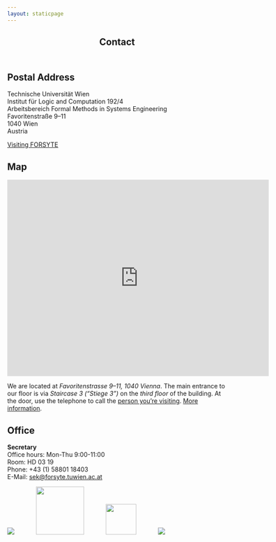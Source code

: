 ```yaml
---
layout: staticpage
---
```

<div class="main_one">
<div id="widgets-reloaded-bizz-loop-3" class="widget loop" style="border: 0px none;"><div id="content_area_" class="content_area clearfix">
			<article class="post_box top post-78 page type-page status-publish hentry" id="post-78">
<header class="headline_area">
<h1 class="entry-title title">Contact</h1>
</header>
<section class="format_text">
<div class="ezcol ezcol-two-third">
<h2>Postal Address</h2>
<p>Technische Universität Wien<br>
Institut für Logic and Computation 192/4<br>
Arbeitsbereich Formal Methods in Systems Engineering<br>
Favoritenstraße 9–11<br>
1040 Wien<br>
Austria</p>
<p><a title="Visiting FORSYTE" href="/contact/visiting/">Visiting FORSYTE</a></p>
<h2>Map</h2>
<p><iframe style="border: 0;" src="https://www.google.com/maps/embed/v1/place?q=FORSYTE%20%E2%80%93%20Formal%20Methods%20in%20Systems%20Engineering%2C%20Favoritenstra%C3%9Fe%2C%20Vienna%2C%20Austria" width="600" height="450" frameborder="0"></iframe></p>
<p>We are located at <em>Favoritenstrasse 9–11, 1040 Vienna</em>. The main entrance to our floor is via <em>Staircase 3 (“Stiege 3”)</em> on the <em>third floor</em> of the building. At the door, use the telephone to call the&nbsp;<a title="People" href="/people/" data-slimstat-tracking="false" data-slimstat-callback="true" data-slimstat-type="2">person you’re visiting</a>. <a href="/contact/visiting/" data-slimstat-tracking="false" data-slimstat-callback="true" data-slimstat-type="2">More information</a>.</p>
</div> <div class="ezcol ezcol-one-third ezcol-last">
<h2>Office</h2>
<p><strong>Secretary</strong><br>
Office hours: Mon-Thu 9:00-11:00<br>
Room: HD 03 19<br>
Phone: +43 (1) 58801 18403<br>
E-Mail: <a href="mailto:sek@forsyte.tuwien.ac.at" target="_blank" rel="noopener noreferrer">sek@forsyte.tuwien.ac.at</a><br>
</p></div><div class="ezcol-divider"></div><p></p></section>
			</article>
</div>
</div></div>
<div class="row"><div class="span3">
<div class="main_one_one">
</div>
</div>
<div class="span3">
<div class="main_one_two">
</div>
</div>
<div class="span3">
<div class="main_one_three">
</div>
</div>
</div><div id="affiliations"><a href="http://arise.or.at/" target="_blank"><img src="http://forsyte.at/static/img/header/arise.png"></a><a href="https://fmcad.forsyte.at/"><img src="https://fmcad.forsyte.at/Logo_FMCAD_extended_no_year.png" style="margin-left:50px;height: 110px;"></a><a href="http://www.vcla.at/" target="_blank"><img src="http://forsyte.at/static/img/header/vcla.png" style="height:70px;margin-left:50px;"></a><a href="http://vsl2014.at/" target="_blank"><img src="http://forsyte.at/static/img/header/vsl.png" style="margin-left:50px"></a></div>